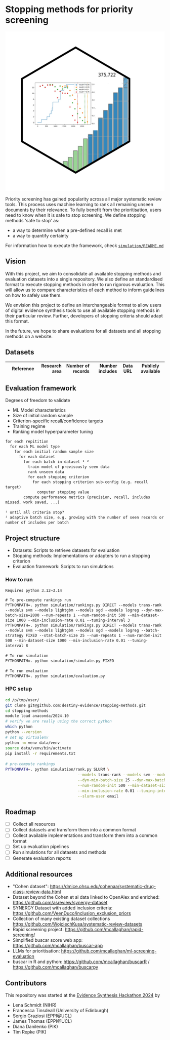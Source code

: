 # Stopping methods for priority screening
![logo](logo.png)


Priority screening has gained popularity across all major systematic review tools.
This process uses machine learning to rank all remaining unseen documents by their relevance.
To fully benefit from the prioritisation, users need to know when it is safe to stop screening.
We define stopping methods 'safe to stop' as:
* a way to determine when a pre-defined recall is met
* a way to quantify certainty

For information how to execute the framework, check [`simulation/README.md`](simulation/README.md)

## Vision
With this project, we aim to consolidate all available stopping methods and evaluation datasets into a single repository.
We also define an standardised format to execute stopping methods in order to run rigorous evaluation.
This will allow us to compare characteristics of each method to inform guidelines on how to safely use them.

We envision this project to define an interchangeable format to allow users of digital evidence synthesis tools to use all available stopping methods in their particular review.
Further, developers of stopping criteria should adapt this format.

In the future, we hope to share evaluations for all datasets and all stopping methods on a website.

## Datasets
|    | Reference | Research area | Number of records | Number includes | Data URL                                                                                                     | Publicly available | 
|---:|:---------:|--------------:|------------------:|----------------:|--------------------------------------------------------------------------------------------------------------|--------------------|

## Evaluation framework
Degrees of freedom to validate
* ML Model characteristics
* Size of initial random sample
* Criterion-specific recall/confidence targets
* Training regime
* Ranking model hyperparameter tuning

```
for each repitition
  for each ML model type
    for each initial random sample size
      for each dataset
        for each batch in dataset ¹ ²
          train model of previsously seen data
          rank unseen data
          for each stopping criterion
            for each stopping criterion sub-config (e.g. recall target)
              computer stopping value
        compute performance metrics (precision, recall, includes missed, work saved, ...)

¹ until all criteria stop?
² adaptive batch size, e.g. growing with the number of seen records or number of includes per batch
```

## Project structure
* Datasets: Scripts to retrieve datasets for evaluation
* Stopping methods: Implementations or adapters to run a stopping criterion
* Evaluation framework: Scripts to run simulations

### How to run 
```
Requires python 3.12–3.14
```

```
# To pre-compute rankings run
PYTHONPATH=. python simulation/rankings.py DIRECT --models trans-rank --models svm --models lightgbm --models sgd --models logreg --dyn-max-batch-size=2000 --num-repeats 1 --num-random-init 500 --min-dataset-size 1000 --min-inclusion-rate 0.01 --tuning-interval 3
PYTHONPATH=. python simulation/rankings.py DIRECT --models trans-rank --models svm --models lightgbm --models sgd --models logreg --batch-strategy FIXED --stat-batch-size 25 --num-repeats 1 --num-random-init 500 --min-dataset-size 1000 --min-inclusion-rate 0.01 --tuning-interval 8

# To run simulation
PYTHONPATH=. python simulation/simulate.py FIXED

# To run evaluation
PYTHONPATH=. python simulation/evaluation.py 
```

### HPC setup
```bash
cd /p/tmp/user/
git clone git@github.com:destiny-evidence/stopping-methods.git
cd stopping-methods
module load anaconda/2024.10
# verify we are really using the correct python
which python
python --version
# set up virtualenv
python -m venv data/venv
source data/venv/bin/activate
pip install -r requirements.txt

# pre-compute rankings
PYTHONPATH=. python simulation/rank.py SLURM \
                                --models trans-rank --models svm --models lightgbm --models sgd  --models logreg \
                                --dyn-min-batch-size 25 --dyn-max-batch-size 200 --dyn-min-batch-incl 2 \
                                --num-random-init 500 --min-dataset-size 1000 --num-repeats 3 \
                                --min-inclusion-rate 0.01 --tuning-interval 4 --store-feather \
                                --slurm-user email
```

## Roadmap
- [ ] Collect all resources
- [ ] Collect datasets and transform them into a common format
- [ ] Collect available implementations and transform them into a common format
- [ ] Set up evaluation pipelines
- [ ] Run simulations for all datasets and methods
- [ ] Generate evaluation reports

## Additional resources
* "Cohen dataset": https://dmice.ohsu.edu/cohenaa/systematic-drug-class-review-data.html
* Dataset beyond the Cohen et al data linked to OpenAlex and enriched: https://github.com/asreview/synergy-dataset
* SYNERGY Dataset with added inclusion criteria: https://github.com/VeenDuco/inclusion_exclusion_priors
* Collection of many existing dataset collections https://github.com/WojciechKusa/systematic-review-datasets
* Rapid screening project: https://github.com/mcallaghan/rapid-screening/
* Simplified buscar score web app: https://github.com/mcallaghan/buscar-app
* LLMs for prioritisation: https://github.com/mcallaghan/ml-screening-evaluation
* buscar in R and python: https://github.com/mcallaghan/buscarR / https://github.com/mcallaghan/buscarpy

## Contributors
This repository was started at the [Evidence Synthesis Hackathon 2024](https://www.eshackathon.org/) by
* Lena Schmidt (NIHR)
* Francesca Tinsdeall (University of Edinburgh)
* Sergio Graziosi (EPPI@UCL)
* James Thomas (EPPI@UCL)
* Diana Danilenko (PIK)
* Tim Repke (PIK)


